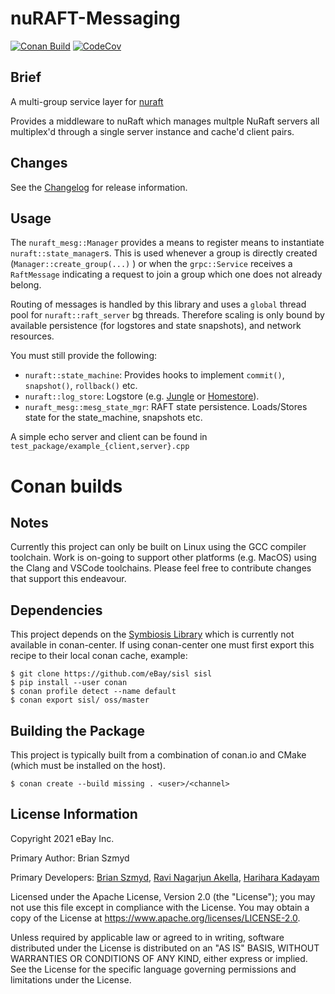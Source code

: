 # nuRAFT-Messaging
[![Conan Build](https://github.com/eBay/nuraft_mesg/actions/workflows/merge_build.yml/badge.svg?branch=main)](https://github.com/eBay/nuraft_mesg/actions/workflows/merge_build.yml)
[![CodeCov](https://codecov.io/gh/eBay/nuraft_mesg/branch/main/graph/badge.svg)](https://codecov.io/gh/eBay/nuraft_mesg)

## Brief

A multi-group service layer for [nuraft](https://github.com/eBay/nuraft)

Provides a middleware to nuRaft which manages multple NuRaft servers all multiplex'd through a single server instance
and cache'd client pairs.

## Changes

See the [Changelog](CHANGELOG.md) for release information.

## Usage

The `nuraft_mesg::Manager` provides a means to register means to instantiate `nuraft::state_manager`s. This is used
whenever a group is directly created (`Manager::create_group(...)` ) or when the `grpc::Service` receives a
`RaftMessage` indicating a request to join a group which one does not already belong.

Routing of messages is handled by this library and uses a `global` thread pool for `nuraft::raft_server` bg threads.
Therefore scaling is only bound by available persistence (for logstores and state snapshots), and network resources.

You must still provide the following:

* `nuraft::state_machine`: Provides hooks to implement `commit()`, `snapshot()`, `rollback()` etc.
* `nuraft::log_store`: Logstore (e.g. [Jungle](https://github.com/eBay/Jungle) or [Homestore](https://github.com/ebay/Homestore)).
* `nuraft_mesg::mesg_state_mgr`: RAFT state persistence. Loads/Stores state for the state_machine, snapshots etc.

A simple echo server and client can be found in `test_package/example_{client,server}.cpp`

# Conan builds

## Notes

Currently this project can only be built on Linux using the GCC compiler toolchain. Work is on-going to support other
platforms (e.g. MacOS) using the Clang and VSCode toolchains. Please feel free to contribute changes that support this
endeavour.

## Dependencies

This project depends on the [Symbiosis Library](https://github.com/eBay/sisl) which is currently not available
in conan-center. If using conan-center one must first export this recipe to their local conan cache, example:
```
$ git clone https://github.com/eBay/sisl sisl
$ pip install --user conan
$ conan profile detect --name default
$ conan export sisl/ oss/master
```

## Building the Package

This project is typically built from a combination of conan.io and CMake (which must be installed on the host).
```
$ conan create --build missing . <user>/<channel>
```

## License Information
Copyright 2021 eBay Inc.

Primary Author: Brian Szmyd

Primary Developers:
 [Brian Szmyd](https://github.com/szmyd),
 [Ravi Nagarjun Akella](https://github.com/raakella1),
 [Harihara Kadayam](https://github.com/hkadayam)

Licensed under the Apache License, Version 2.0 (the "License"); you may not use this file except in compliance with the
License. You may obtain a copy of the License at https://www.apache.org/licenses/LICENSE-2.0.

Unless required by applicable law or agreed to in writing, software distributed under the License is distributed on an
"AS IS" BASIS, WITHOUT WARRANTIES OR CONDITIONS OF ANY KIND, either express or implied. See the License for the
specific language governing permissions and limitations under the License.

